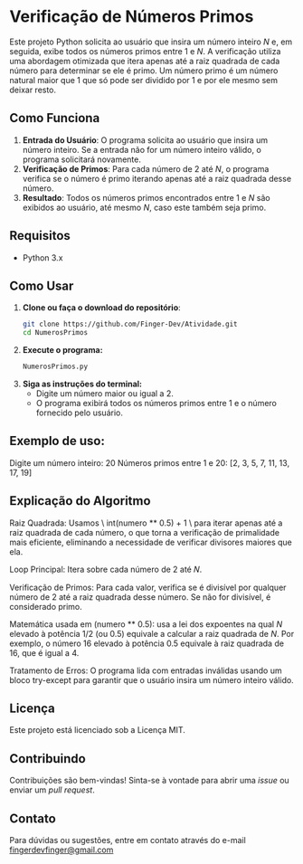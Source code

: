 # Verificação de Números Primos

Este projeto Python solicita ao usuário que insira um número inteiro *N* e, em seguida, exibe todos os números primos entre 1 e *N*. A verificação utiliza uma abordagem otimizada que itera apenas até a raiz quadrada de cada número para determinar se ele é primo.
Um número primo é um número natural maior que 1 que só pode ser dividido por 1 e por ele mesmo sem deixar resto.
## Como Funciona

1. **Entrada do Usuário**: O programa solicita ao usuário que insira um número inteiro. Se a entrada não for um número inteiro válido, o programa solicitará novamente.
2. **Verificação de Primos**: Para cada número de 2 até *N*, o programa verifica se o número é primo iterando apenas até a raiz quadrada desse número.
3. **Resultado**: Todos os números primos encontrados entre 1 e *N* são exibidos ao usuário, até mesmo *N*, caso este também seja primo.

## Requisitos

- Python 3.x

## Como Usar

1. **Clone ou faça o download do repositório**:
   ```sh
   git clone https://github.com/Finger-Dev/Atividade.git
   cd NumerosPrimos
   ```
2. **Execute o programa:**
    ```sh
    NumerosPrimos.py
    ```
3. **Siga as instruções do terminal:**
    * Digite um número maior ou igual a 2.
    * O programa exibirá todos os números primos entre 1 e o número fornecido pelo usuário.

## Exemplo de uso:

Digite um número inteiro: 20
Números primos entre  1 e 20:  [2, 3, 5, 7, 11, 13, 17, 19]

## Explicação do Algoritmo

Raiz Quadrada: Usamos  \ int(numero ** 0.5) + 1 \  para iterar apenas até a raiz quadrada de cada número, o que torna a verificação de primalidade mais eficiente, eliminando a necessidade de verificar divisores maiores que ela.

Loop Principal: Itera sobre cada número de 2 até 𝑁.

Verificação de Primos: Para cada valor, verifica se é divisível por qualquer número de 2 até a raiz quadrada desse número. Se não for divisível, é considerado primo.

Matemática usada em (numero ** 0.5): usa a lei dos expoentes na qual *N* elevado à potência 1/2 (ou 0.5) equivale a calcular a raiz quadrada de *N*. Por exemplo, o número 16 elevado à potência 0.5 equivale à raiz quadrada de 16, que é igual a 4.

Tratamento de Erros: O programa lida com entradas inválidas usando um bloco try-except para garantir que o usuário insira um número inteiro válido.

## Licença
Este projeto está licenciado sob a Licença MIT.

## Contribuindo
Contribuições são bem-vindas! Sinta-se à vontade para abrir uma *issue* ou enviar um *pull request*.

## Contato
Para dúvidas ou sugestões, entre em contato através do e-mail fingerdevfinger@gmail.com
